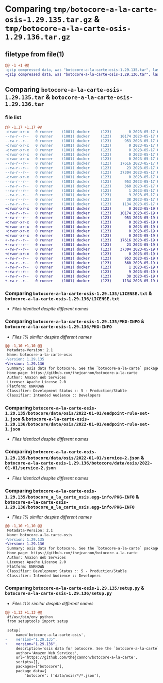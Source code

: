 # Comparing `tmp/botocore-a-la-carte-osis-1.29.135.tar.gz` & `tmp/botocore-a-la-carte-osis-1.29.136.tar.gz`

## filetype from file(1)

```diff
@@ -1 +1 @@
-gzip compressed data, was "botocore-a-la-carte-osis-1.29.135.tar", last modified: Wed May 17 01:18:48 2023, max compression
+gzip compressed data, was "botocore-a-la-carte-osis-1.29.136.tar", last modified: Fri May 19 01:17:56 2023, max compression
```

## Comparing `botocore-a-la-carte-osis-1.29.135.tar` & `botocore-a-la-carte-osis-1.29.136.tar`

### file list

```diff
@@ -1,17 +1,17 @@
-drwxr-xr-x   0 runner    (1001) docker     (123)        0 2023-05-17 01:18:48.399294 botocore-a-la-carte-osis-1.29.135/
--rw-r--r--   0 runner    (1001) docker     (123)    10174 2023-05-17 01:18:48.000000 botocore-a-la-carte-osis-1.29.135/LICENSE.txt
--rw-r--r--   0 runner    (1001) docker     (123)      953 2023-05-17 01:18:48.399294 botocore-a-la-carte-osis-1.29.135/PKG-INFO
-drwxr-xr-x   0 runner    (1001) docker     (123)        0 2023-05-17 01:18:48.395294 botocore-a-la-carte-osis-1.29.135/botocore/
-drwxr-xr-x   0 runner    (1001) docker     (123)        0 2023-05-17 01:18:48.395294 botocore-a-la-carte-osis-1.29.135/botocore/data/
-drwxr-xr-x   0 runner    (1001) docker     (123)        0 2023-05-17 01:18:48.395294 botocore-a-la-carte-osis-1.29.135/botocore/data/osis/
-drwxr-xr-x   0 runner    (1001) docker     (123)        0 2023-05-17 01:18:48.399294 botocore-a-la-carte-osis-1.29.135/botocore/data/osis/2022-01-01/
--rw-r--r--   0 runner    (1001) docker     (123)    17616 2023-05-17 01:18:14.000000 botocore-a-la-carte-osis-1.29.135/botocore/data/osis/2022-01-01/endpoint-rule-set-1.json
--rw-r--r--   0 runner    (1001) docker     (123)       23 2023-05-17 01:18:14.000000 botocore-a-la-carte-osis-1.29.135/botocore/data/osis/2022-01-01/paginators-1.json
--rw-r--r--   0 runner    (1001) docker     (123)    37304 2023-05-17 01:18:14.000000 botocore-a-la-carte-osis-1.29.135/botocore/data/osis/2022-01-01/service-2.json
-drwxr-xr-x   0 runner    (1001) docker     (123)        0 2023-05-17 01:18:48.399294 botocore-a-la-carte-osis-1.29.135/botocore_a_la_carte_osis.egg-info/
--rw-r--r--   0 runner    (1001) docker     (123)      953 2023-05-17 01:18:48.000000 botocore-a-la-carte-osis-1.29.135/botocore_a_la_carte_osis.egg-info/PKG-INFO
--rw-r--r--   0 runner    (1001) docker     (123)      360 2023-05-17 01:18:48.000000 botocore-a-la-carte-osis-1.29.135/botocore_a_la_carte_osis.egg-info/SOURCES.txt
--rw-r--r--   0 runner    (1001) docker     (123)        1 2023-05-17 01:18:48.000000 botocore-a-la-carte-osis-1.29.135/botocore_a_la_carte_osis.egg-info/dependency_links.txt
--rw-r--r--   0 runner    (1001) docker     (123)        9 2023-05-17 01:18:48.000000 botocore-a-la-carte-osis-1.29.135/botocore_a_la_carte_osis.egg-info/top_level.txt
--rw-r--r--   0 runner    (1001) docker     (123)       38 2023-05-17 01:18:48.399294 botocore-a-la-carte-osis-1.29.135/setup.cfg
--rw-r--r--   0 runner    (1001) docker     (123)     1134 2023-05-17 01:18:48.000000 botocore-a-la-carte-osis-1.29.135/setup.py
+drwxr-xr-x   0 runner    (1001) docker     (123)        0 2023-05-19 01:17:56.943562 botocore-a-la-carte-osis-1.29.136/
+-rw-r--r--   0 runner    (1001) docker     (123)    10174 2023-05-19 01:17:56.000000 botocore-a-la-carte-osis-1.29.136/LICENSE.txt
+-rw-r--r--   0 runner    (1001) docker     (123)      953 2023-05-19 01:17:56.943562 botocore-a-la-carte-osis-1.29.136/PKG-INFO
+drwxr-xr-x   0 runner    (1001) docker     (123)        0 2023-05-19 01:17:56.939562 botocore-a-la-carte-osis-1.29.136/botocore/
+drwxr-xr-x   0 runner    (1001) docker     (123)        0 2023-05-19 01:17:56.939562 botocore-a-la-carte-osis-1.29.136/botocore/data/
+drwxr-xr-x   0 runner    (1001) docker     (123)        0 2023-05-19 01:17:56.939562 botocore-a-la-carte-osis-1.29.136/botocore/data/osis/
+drwxr-xr-x   0 runner    (1001) docker     (123)        0 2023-05-19 01:17:56.939562 botocore-a-la-carte-osis-1.29.136/botocore/data/osis/2022-01-01/
+-rw-r--r--   0 runner    (1001) docker     (123)    17616 2023-05-19 01:17:23.000000 botocore-a-la-carte-osis-1.29.136/botocore/data/osis/2022-01-01/endpoint-rule-set-1.json
+-rw-r--r--   0 runner    (1001) docker     (123)       23 2023-05-19 01:17:23.000000 botocore-a-la-carte-osis-1.29.136/botocore/data/osis/2022-01-01/paginators-1.json
+-rw-r--r--   0 runner    (1001) docker     (123)    37304 2023-05-19 01:17:23.000000 botocore-a-la-carte-osis-1.29.136/botocore/data/osis/2022-01-01/service-2.json
+drwxr-xr-x   0 runner    (1001) docker     (123)        0 2023-05-19 01:17:56.939562 botocore-a-la-carte-osis-1.29.136/botocore_a_la_carte_osis.egg-info/
+-rw-r--r--   0 runner    (1001) docker     (123)      953 2023-05-19 01:17:56.000000 botocore-a-la-carte-osis-1.29.136/botocore_a_la_carte_osis.egg-info/PKG-INFO
+-rw-r--r--   0 runner    (1001) docker     (123)      360 2023-05-19 01:17:56.000000 botocore-a-la-carte-osis-1.29.136/botocore_a_la_carte_osis.egg-info/SOURCES.txt
+-rw-r--r--   0 runner    (1001) docker     (123)        1 2023-05-19 01:17:56.000000 botocore-a-la-carte-osis-1.29.136/botocore_a_la_carte_osis.egg-info/dependency_links.txt
+-rw-r--r--   0 runner    (1001) docker     (123)        9 2023-05-19 01:17:56.000000 botocore-a-la-carte-osis-1.29.136/botocore_a_la_carte_osis.egg-info/top_level.txt
+-rw-r--r--   0 runner    (1001) docker     (123)       38 2023-05-19 01:17:56.943562 botocore-a-la-carte-osis-1.29.136/setup.cfg
+-rw-r--r--   0 runner    (1001) docker     (123)     1134 2023-05-19 01:17:56.000000 botocore-a-la-carte-osis-1.29.136/setup.py
```

### Comparing `botocore-a-la-carte-osis-1.29.135/LICENSE.txt` & `botocore-a-la-carte-osis-1.29.136/LICENSE.txt`

 * *Files identical despite different names*

### Comparing `botocore-a-la-carte-osis-1.29.135/PKG-INFO` & `botocore-a-la-carte-osis-1.29.136/PKG-INFO`

 * *Files 1% similar despite different names*

```diff
@@ -1,10 +1,10 @@
 Metadata-Version: 2.1
 Name: botocore-a-la-carte-osis
-Version: 1.29.135
+Version: 1.29.136
 Summary: osis data for botocore. See the `botocore-a-la-carte` package for more info.
 Home-page: https://github.com/thejcannon/botocore-a-la-carte
 Author: Amazon Web Services
 License: Apache License 2.0
 Platform: UNKNOWN
 Classifier: Development Status :: 5 - Production/Stable
 Classifier: Intended Audience :: Developers
```

### Comparing `botocore-a-la-carte-osis-1.29.135/botocore/data/osis/2022-01-01/endpoint-rule-set-1.json` & `botocore-a-la-carte-osis-1.29.136/botocore/data/osis/2022-01-01/endpoint-rule-set-1.json`

 * *Files identical despite different names*

### Comparing `botocore-a-la-carte-osis-1.29.135/botocore/data/osis/2022-01-01/service-2.json` & `botocore-a-la-carte-osis-1.29.136/botocore/data/osis/2022-01-01/service-2.json`

 * *Files identical despite different names*

### Comparing `botocore-a-la-carte-osis-1.29.135/botocore_a_la_carte_osis.egg-info/PKG-INFO` & `botocore-a-la-carte-osis-1.29.136/botocore_a_la_carte_osis.egg-info/PKG-INFO`

 * *Files 1% similar despite different names*

```diff
@@ -1,10 +1,10 @@
 Metadata-Version: 2.1
 Name: botocore-a-la-carte-osis
-Version: 1.29.135
+Version: 1.29.136
 Summary: osis data for botocore. See the `botocore-a-la-carte` package for more info.
 Home-page: https://github.com/thejcannon/botocore-a-la-carte
 Author: Amazon Web Services
 License: Apache License 2.0
 Platform: UNKNOWN
 Classifier: Development Status :: 5 - Production/Stable
 Classifier: Intended Audience :: Developers
```

### Comparing `botocore-a-la-carte-osis-1.29.135/setup.py` & `botocore-a-la-carte-osis-1.29.136/setup.py`

 * *Files 11% similar despite different names*

```diff
@@ -1,13 +1,13 @@
 #!/usr/bin/env python
 from setuptools import setup
 
 setup(
     name='botocore-a-la-carte-osis',
-    version="1.29.135",
+    version="1.29.136",
     description='osis data for botocore. See the `botocore-a-la-carte` package for more info.',
     author='Amazon Web Services',
     url='https://github.com/thejcannon/botocore-a-la-carte',
     scripts=[],
     packages=["botocore"],
     package_data={
         'botocore': ['data/osis/*/*.json'],
```

